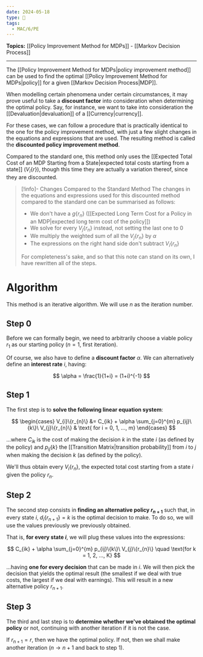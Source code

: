 ```yaml
---
date: 2024-05-18
type: 🧠
tags:
  - MAC/6/PE
---
```


**Topics:** [[Policy Improvement Method for MDPs]] - [[Markov Decision Process]]

---

The [[Policy Improvement Method for MDPs|policy improvement method]] can be used to find the optimal [[Policy Improvement Method for MDPs|policy]] for a given [[Markov Decision Process|MDP]]. 

When modelling certain phenomena under certain circumstances, it may prove useful to take a **discount factor** into consideration when determining the optimal policy. Say, for instance, we want to take into consideration the [[Devaluation|devaluation]] of a [[Currency|currency]]. 

For these cases, we can follow a procedure that is practically identical to the one for the policy improvement method, with just a few slight changes in the equations and expressions that are used. The resulting method is called the **discounted policy improvement method**. 

Compared to the standard one, this method only uses the [[Expected Total Cost of an MDP Starting from a State|expected total costs starting from a state]] ($V_{i} \{r\}$), though this time they are actually a variation thereof, since they are discounted. 

> [!info]- Changes Compared to the Standard Method
> The changes in the equations and expressions used for this discounted method compared to the standard one can be summarised as follows:
> - We don't have a $g\{r_{n}\}$ ([[Expected Long Term Cost for a Policy in an MDP|expected long term cost of the policy]])
> - We solve for every $V_{j}\{r_{n}\}$ instead, not setting the last one to $0$
> - We multiply the weighted sum of all the $V_{j}\{r_{n}\}$ by $\alpha$
> - The expressions on the right hand side don't subtract $V_{i}\{r_{n}\}$
> 
> For completeness's sake, and so that this note can stand on its own, I have rewritten all of the steps. 

# Algorithm

This method is an iterative algorithm. We will use $n$ as the iteration number.

## Step 0

Before we can formally begin, we need to arbitrarily choose a viable policy $r_{1}$ as our starting policy ($n = 1$, first iteration).

Of course, we also have to define a **discount factor** $\alpha$. We can alternatively define an **interest rate** $i$, having:

$$
\alpha = \frac{1}{1+i} = (1+i)^{-1}
$$

## Step 1

The first step is to **solve the following linear equation system**:

$$
\begin{cases}
V_{i}\{r_{n}\} &= C_{ik} + \alpha \sum_{j=0}^{m} p_{ij}\{k\}\ V_{j}\{r_{n}\} & \text{ for i = 0, 1, ..., m}
\end{cases}
$$

…where $C_{ik}$ is the cost of making the decision $k$ in the state $i$ (as defined by the policy) and $p_{ij}\{k\}$ the [[Transition Matrix|transition probability]] from $i$ to $j$ when making the decision $k$ (as defined by the policy). 

We'll thus obtain every $V_{i}\{r_{n}\}$, the expected total cost starting from a state $i$ given the policy $r_{n}$.

## Step 2

The second step consists in **finding an alternative policy $r_{n+1}$** such that, in every state $i$, $d_{i}\{r_{n+1}\} = k$ is the optimal decision to make. To do so, we will use the values previously we previously obtained.

That is, **for every state $i$**, we will plug these values into the expressions:

$$
C_{ik} + \alpha \sum_{j=0}^{m} p_{ij}\{k\}\ V_{j}\{r_{n}\} \quad \text{for k = 1, 2, ..., K} 
$$

…having **one for every decision** that can be made in $i$. We will then pick the decision that yields the optimal result (the smallest if we deal with true costs, the largest if we deal with earnings). This will result in a new alternative policy $r_{n+1}$.

## Step 3

The third and last step is to **determine whether we've obtained the optimal policy** or not, continuing with another iteration if it is not the case.

If $r_{n+1} = r$, then we have the optimal policy. If not, then we shall make another iteration ($n \to n+1$ and back to step 1). 
